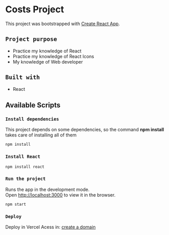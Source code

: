# Costs Project

This project was bootstrapped with [Create React App](https://github.com/facebook/create-react-app).

## `Project purpose`
- Practice my knowledge of React
- Practice my knowledge of React Icons
- My knowledge of Web developer

## `Built with`
- React

## Available Scripts

### `Install dependencies`
This project depends on some dependencies, so the command **npm install** takes care of installing all of them

    npm install

### `Install React`

    npm install react

### `Run the project`
Runs the app in the development mode.\
Open [http://localhost:3000](http://localhost:3000) to view it in the browser.

    npm start

### `Deploy`

Deploy in Vercel
Acess in: [create a domain](https://costs-coral.vercel.app/)
